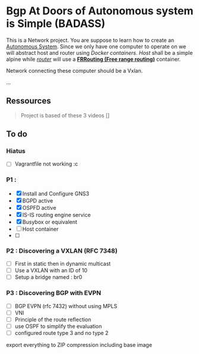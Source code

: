 # Bgp At Doors of Autonomous system is Simple (BADASS)

This is a Network project. You are suppose to learn how to create an [Autonomous System](https://en.wikipedia.org/wiki/Autonomous_system_(Internet)). Since we only have one computer to operate on we will abstract host and router using *Docker containers*. *Host* shall be a simple alpine while *[router](https://en.wikipedia.org/wiki/Router_(computing))* will use a **[FRRouting (Free range routing)](https://en.wikipedia.org/wiki/FRRouting)** container.

Network connecting these computer should be a Vxlan.

...


## Ressources

> Project is based of these 3 videos []


## To do

### Hiatus

- [ ] Vagrantfile not working :c

### P1 : 

- [x] Install and Configure GNS3
- [x] BGPD active
- [x] OSPFD active
- [x] IS-IS routing engine service
- [x] Busybox or equivalent
- [ ] Host container
- [ ] 

### P2 : Discovering a VXLAN (RFC 7348)

- [ ] First in static then in dynamic multicast
- [ ] Use a VXLAN with an ID of 10
- [ ] Setup a bridge named : br0

### P3 : Discovering BGP with EVPN

- [ ]  BGP EVPN (rfc 7432) without using MPLS
- [ ] VNI
- [ ] Principle of the route reflection
- [ ] use OSPF to simplify the evaluation
- [ ] configured route type 3 and no type 2

export everything to ZIP compression including base image
